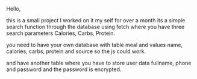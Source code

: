 Hello,

this is a small project I worked on it my self for over a month its a simple search function through the database using fetch where you have three search parameters Calories, Carbs, Protein.

you need to have your own database with table meal and values name, calories, carbs, protein and source so the js could work.

and have another table where you have to store user data fullname, phone and password and the password is encrypted.

